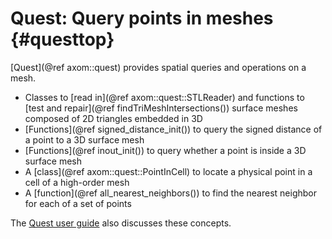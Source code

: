 Quest: Query points in meshes {#questtop}
========

[Quest](@ref axom::quest) provides spatial queries and operations on a mesh.
- Classes to [read in](@ref axom::quest::STLReader) and functions to
  [test and repair](@ref findTriMeshIntersections()) surface meshes
  composed of 2D triangles embedded in 3D
- [Functions](@ref signed_distance_init()) to query the signed distance of a
  point to a 3D surface mesh
- [Functions](@ref inout_init()) to query whether a point is inside a 3D surface mesh
- A [class](@ref axom::quest::PointInCell) to locate a physical point in a cell
  of a high-order mesh
- A [function](@ref all_nearest_neighbors()) to find the nearest neighbor for each
  of a set of points

The [Quest user guide](../../../sphinx/quest_docs/html/index.html)
also discusses these concepts.
